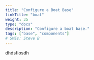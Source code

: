```yaml
---
title: "Configure a Boat Base"
linkTitle: "boat"
weight: 35
type: "docs"
description: "Configure a boat base."
tags: ["base", "components"]
# SMEs: Steve B
---
```


dhdsfiosdh